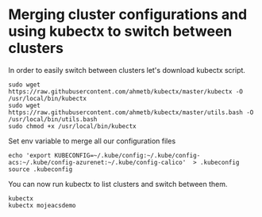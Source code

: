 # Merging cluster configurations and using kubectx to switch between clusters

In order to easily switch between clusters let's download kubectx script.

```
sudo wget https://raw.githubusercontent.com/ahmetb/kubectx/master/kubectx -O /usr/local/bin/kubectx
sudo wget https://raw.githubusercontent.com/ahmetb/kubectx/master/utils.bash -O /usr/local/bin/utils.bash
sudo chmod +x /usr/local/bin/kubectx
```

Set env variable to merge all our configuration files

```
echo 'export KUBECONFIG=~/.kube/config:~/.kube/config-acs:~/.kube/config-azurenet:~/.kube/config-calico'  > .kubeconfig
source .kubeconfig
```

You can now run kubectx to list clusters and switch between them.

```
kubectx
kubectx mojeacsdemo
```